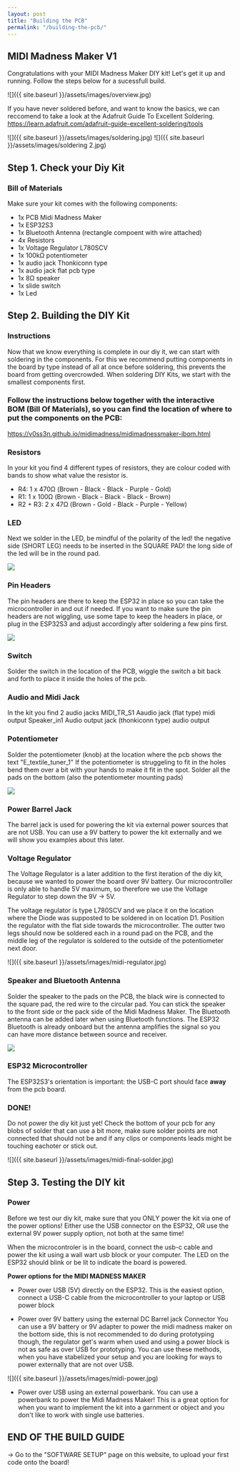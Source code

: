 ```yaml
---
layout: post
title: "Building the PCB"
permalink: "/building-the-pcb/"
---
```


## MIDI Madness Maker V1
Congratulations with your MIDI Madness Maker DIY kit! Let's get it up and running. Follow the steps below for a sucessfull build. 

![]({{ site.baseurl }}/assets/images/overview.jpg)

If you have never soldered before, and want to know the basics, we can reccomend to take a look at the Adafruit Guide To Excellent Soldering. <https://learn.adafruit.com/adafruit-guide-excellent-soldering/tools>

![]({{ site.baseurl }}/assets/images/soldering.jpg)
![]({{ site.baseurl }}/assets/images/soldering 2.jpg)



## Step 1. Check your Diy Kit
### Bill of Materials

Make sure your kit comes with the following components:
- 1x PCB Midi Madness Maker
- 1x ESP32S3
- 1x Bluetooth Antenna (rectangle compoent with wire attached)
- 4x Resistors
- 1x Voltage Regulator L780SCV
- 1x 100kΩ potentiometer
- 1x audio jack Thonkiconn type
- 1x audio jack flat pcb type
- 1x 8Ω speaker
- 1x slide switch
- 1x Led

## Step 2. Building the DIY Kit
### Instructions

Now that we know everything is complete in our diy it, we can start with soldering in the components. For this we recommend putting components in the board by type instead of all at once before soldering, this prevents the board from getting overcrowded. When soldering DIY Kits, we start with the smallest components first. 

### Follow the instructions below together with the interactive BOM (Bill Of Materials), so you can find the location of where to put the components on the PCB:

<https://v0ss3n.github.io/midimadness/midimadnessmaker-ibom.html>


### **Resistors**

In your kit you find 4 different types of resistors, they are colour coded with bands to show what value the resistor is. 

- R4:  1 x 470Ω (Brown - Black - Black - Purple - Gold) 
- R1:  1 x 100Ω (Brown - Black - Black - Black - Brown)
- R2 + R3: 2 x 47Ω (Brown - Gold - Black - Purple - Yellow) 

### **LED**

Next we solder in the LED, be mindful of the polarity of the led! 
the negative side (SHORT LEG) needs to be inserted in the SQUARE PAD! 
the long side of the led will be in the round pad.

![](https://external-content.duckduckgo.com/iu/?u=https%3A%2F%2Fengineeringtutorial.com%2Fwp-content%2Fuploads%2F2016%2F07%2Fengineeringtutorial.com_light-emitting-diode-theory.png&f=1&nofb=1&ipt=dd60512a5665043dbfd28237ba533847518c912229ac4c739eedc6678a0f8099)

### **Pin Headers**

The pin headers are there to keep the ESP32 in place so you can take the microcontroller in and out if needed. If you want to make sure the pin headers are not wiggling, use some tape to keep the headers in place, or plug in the ESP32S3 and adjust accordingly after soldering a few pins first.

![](https://einstronic.com/wp-content/uploads/2021/08/Header-Pin-Connector-Female-1x07-1.jpg)

### **Switch**

Solder the switch in the location of the PCB, wiggle the switch a bit back and forth to place it inside the holes of the pcb. 

### **Audio and Midi Jack**

In the kit you find 2 audio jacks
MIDI_TR_S1     Aaudio jack (flat type)                   midi output 
Speaker_in1    Audio output jack (thonkiconn type)        audio output

### **Potentiometer**

Solder the potentiometer (knob) at the location where the pcb shows the text "E_textile_tuner_1" If the potentiometer is struggeling to fit in the holes bend them over a bit with your hands to make it fit in the spot. Solder all the pads on the bottom (also the potentiometer mounting pads)

![](https://external-content.duckduckgo.com/iu/?u=https%3A%2F%2Fd2t1xqejof9utc.cloudfront.net%2Fscreenshots%2Fpics%2Fcd30f3658baf22bc123727c0f45482f0%2Flarge.png&f=1&nofb=1&ipt=610249d54896abf65fa8a20d23063db217aaf14446d38a95432163609614cb6e)

### **Power Barrel Jack**

The barrel jack is used for powering the kit via external power sources that are not USB. You can use a 9V battery to power the kit externally and we will show you examples about this later. 

### **Voltage Regulator**

The Voltage Regulator is a later addition to the first iteration of the diy kit, because we wanted to power the board over 9V battery. Our microcontroller is only able to handle 5V maximum, so therefore we use the Voltage Regulator to step down the 9V -> 5V. 

The voltage regulator is type L780SCV and we place it on the location where the Diode was supposted to be soldered in on location D1. Position the regulator with the flat side towards the microcontroller. The outter two legs should now be soldered each in a round pad on the PCB, and the middle leg of the regulator is soldered to the outside of the potentiometer next door.

![]({{ site.baseurl }}/assets/images/midi-regulator.jpg)

### **Speaker and Bluetooth Antenna**

Solder the speaker to the pads on the PCB, the black wire is connected to the square pad, the red wire to the circular pad. You can stick the speaker to the front side or the pack side of the Midi Madness Maker. The Bluetooth antenna can be added later when using Bluetooth functions. The ESP32 Bluetooth is already onboard but the antenna amplifies the signal so you can have more distance between source and receiver. 

![](https://external-content.duckduckgo.com/iu/?u=https%3A%2F%2Fae01.alicdn.com%2Fkf%2FHTB1yiIDHVXXXXbQXFXXq6xXFXXXE%2F8ohm-1W-Mini-Speaker-Module-for-Phone-MP4-Navigator-PSP-Black-14-x-20mm.jpg&f=1&nofb=1&ipt=16fcb5d6e4bbfb98ecbdd93e3c0ee7f8e06c4fa465a5e0aca5f03ff87ad0fe55&ipo=images)

### **ESP32 Microcontroller**
The ESP32S3's orientation is important: the USB-C port should face **away** from the pcb board.

### **DONE!**

Do not power the diy kit just yet! Check the bottom of your pcb for any blobs of solder that can use a bit more, make sure solder points are not connected that should not be and if any clips or components leads might be touching eachoter or stick out. 

![]({{ site.baseurl }}/assets/images/midi-final-solder.jpg)


## Step 3. Testing the DIY kit
### Power

Before we test our diy kit, make sure that you ONLY power the kit via one of the power options! Either use the USB connector on the ESP32, OR use the external 9V power supply option, not both at the same time! 

When the microcontroler is in the board, connect the usb-c cable and power the kit using a wall wart usb block or your computer. The LED on the ESP32 should blink or be lit to indicate the board is powered. 

**Power options for the MIDI MADNESS MAKER**
-  Power over USB (5V) directly on the ESP32.
This is the easiest option, connect a USB-C cable from the microcontroller to your laptop or USB power block

- Power over 9V battery using the external DC Barrel jack Connector
  You can use a 9V battery or 9V adapter to power the midi madness maker on the bottom side, this is not recommended to do during prototyping though, the regulator get's warm when used and using a power block is not as safe as over USB for prototyping. You can use these methods, when you have stabelized your setup and you are looking for ways to power externally that are not over USB.

![]({{ site.baseurl }}/assets/images/midi-power.jpg)


- Power over USB using an external powerbank.
  You can use a powerbank to power the Midi Madness Maker! This is a great option for when you want to implement the kit into a garnment or object and you don't like to work with single use batteries. 

## END OF THE BUILD GUIDE

-> Go to the "SOFTWARE SETUP" page on this website, to upload your first code onto the board! 
